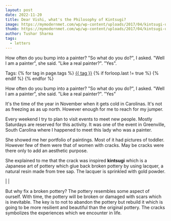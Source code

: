 ```yaml
---
layout: post
date: 2022-11-20
title: Dear Vishi, what's the Philosophy of Kintsugi?
image: https://mymodernmet.com/wp/wp-content/uploads/2017/04/kintsugi-update-2.jpg
thumb: https://mymodernmet.com/wp/wp-content/uploads/2017/04/kintsugi-update-2.jpg
author: Tushar Sharma
tags: 
  - letters
---
```


How often do you bump into a painter? "So what do you do?", I asked. "Well I am a painter", she said. "Like a real painter?". "Yes".<!-- truncate_here -->
<p>Tags: {% for tag in page.tags %} <a class="mytag" href="/tag/{{ tag }}" title="View posts tagged with &quot;{{ tag }}&quot;">{{ tag }}</a>  {% if forloop.last != true %} {% endif %} {% endfor %} </p>

How often do you bump into a painter? "So what do you do?", I asked. "Well I am a painter", she said. "Like a real painter?". "Yes"

It's the time of the year in November when it gets cold in Carolinas. It's not as freezing as as up north. However enough for me to reach for my jumper.

Every weekend I try to plan to visit events to meet new people. Mostly Saturdays are reserved for this activity. It was one of the event in Greenville, South Carolina where I happened to meet this lady who was a painter.

She showed me her portfolio of paintings. Most of it had pictures of toddler. However few of them were that of women with cracks. May be cracks were there only to add an aesthetic purpose.

She explained to me that the crack was inspired **kintsugi** which is a Japanese art of pottery which glue back broken pottery by using lacquer, a natural resin made from tree sap. The lacquer is sprinkled with gold powder.


| <img align="center"  loading="lazy" src="https://mymodernmet.com/wp/wp-content/uploads/2017/04/kintsugi-update-2.jpg" alt="" />|

But why fix a broken pottery? The pottery resembles some aspect of ourself. With time, the pottery will be broken or damaged with scars which is inevitable. The key is to not to abandon the pottery but rebuild it which is going to be more resilient and beautiful than the original pottery. The cracks symbolizes the experiences which we encounter in life.